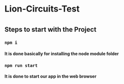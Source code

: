 # Lion-Circuits-Test
#
## Steps to start with the Project
### ` npm i `
#### It is done basically for installing the node module folder
### ` npm run start `
#### It is done to start our app in the web browser
